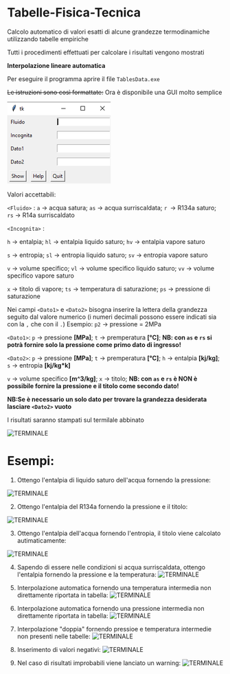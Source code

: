 # Tabelle-Fisica-Tecnica
Calcolo automatico di valori esatti di alcune grandezze termodinamiche utilizzando tabelle empiriche

Tutti i procedimenti effettuati per calcolare i risultati vengono mostrati

**Interpolazione lineare automatica**

Per eseguire il programma aprire il file ```TablesData.exe```

~~Le istruzioni sono così formattate:~~ Ora è disponibile una GUI molto semplice

![GUI](https://github.com/Kishin98/Tabelle-Fisica-Tecnica/blob/master/image/GUITabelleFisicaTecnica.PNG)

Valori accettabili:

```<Fluido>``` : ```a``` -> acqua satura; ```as``` -> acqua surriscaldata; ```r ```-> R134a saturo; ```rs``` -> R14a surriscaldato

```<Incognita>``` :

```h``` -> entalpia; ```hl``` -> entalpia liquido saturo; ```hv``` -> entalpia vapore saturo

```s``` -> entropia; ```sl``` -> entropia liquido saturo; ```sv``` -> entropia vapore saturo

```v``` -> volume specifico; ```vl``` -> volume specifico liquido saturo; ```vv``` -> volume specifico vapore saturo

```x``` -> titolo di vapore; ```ts``` -> temperatura di saturazione; ```ps``` -> pressione di saturazione

Nei campi ```<Dato1>``` e ```<Dato2>``` bisogna inserire la lettera della grandezza seguito dal valore numerico (i numeri decimali possono essere indicati sia con la ```,``` che con il ```.```)
Esempio: ```p2``` -> pressione = 2MPa

```<Dato1>```: ```p``` -> pressione **[MPa]**; ```t``` -> premperatura **[°C]**; **NB: con ```as``` e ```rs``` si potrà fornire solo la pressione come primo dato di ingresso!**

```<Dato2>```: ```p``` -> pressione **[MPa]**; ```t``` -> premperatura **[°C]**; ```h``` -> entalpia **[kj/kg]**; ```s``` -> entropia **[kj/kg\*k]**  

```v``` -> volume specifico **[m^3/kg]**; ```x``` -> titolo; **NB: con ```as``` e ```rs``` è NON è possibile fornire la pressione e il titolo come secondo dato!** 

**NB:Se è necessario un solo dato per trovare la grandezza desiderata lasciare ```<Dato2>``` vuoto**

I risultati saranno stampati sul termilale abbinato

![TERMINALE](https://github.com/Kishin98/Tabelle-Fisica-Tecnica/blob/master/image/CLITabelleFisicaTecnica.PNG)

# Esempi:

1. Ottengo l'entalpia di liquido saturo dell'acqua fornendo la pressione:

![TERMINALE](https://github.com/Kishin98/Tabelle-Fisica-Tecnica/blob/master/image/esempiohl.png)


2. Ottengo l'entalpia del R134a fornendo la pressione e il titolo:

![TERMINALE](https://github.com/Kishin98/Tabelle-Fisica-Tecnica/blob/master/image/esempioTitolo.png)


3. Ottengo l'entalpia dell'acqua fornendo l'entropia, il titolo viene calcolato autimaticamente:

![TERMINALE](https://github.com/Kishin98/Tabelle-Fisica-Tecnica/blob/master/image/esempioTitoloAuto.png)


4. Sapendo di essere nelle condizioni si acqua surriscaldata, ottengo l'entalpia fornendo la pressione e la temperatura:
![TERMINALE](https://github.com/Kishin98/Tabelle-Fisica-Tecnica/blob/master/image/esempioAcquaSurr.png)


5. Interpolazione automatica fornendo una temperatura intermedia non direttamente riportata in tabella:
![TERMINALE](https://github.com/Kishin98/Tabelle-Fisica-Tecnica/blob/master/image/esempioInterpolazioneTemp.png)


6. Interpolazione automatica fornendo una pressione intermedia non direttamente riportata in tabella:
![TERMINALE](https://github.com/Kishin98/Tabelle-Fisica-Tecnica/blob/master/image/esempioInterpolazionePres.png)


7. Interpolazione "doppia" fornendo pressioe e temperatura intermedie non presenti nelle tabelle:
![TERMINALE](https://github.com/Kishin98/Tabelle-Fisica-Tecnica/blob/master/image/EsempioDoppiaInterpolazione.png)


8. Inserimento di valori negativi:
![TERMINALE](https://github.com/Kishin98/Tabelle-Fisica-Tecnica/blob/master/image/esempioNegativo.png)


9. Nel caso di risultati improbabili viene lanciato un warning:
![TERMINALE](https://github.com/Kishin98/Tabelle-Fisica-Tecnica/blob/master/image/esempioWarningNegativo.png)
